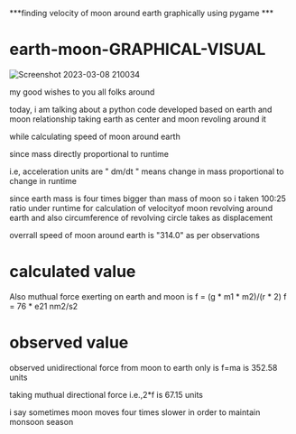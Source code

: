 ***finding velocity of moon around earth graphically using pygame ***

# earth-moon-GRAPHICAL-VISUAL


![Screenshot 2023-03-08 210034](https://user-images.githubusercontent.com/106912394/223893853-817a9763-1780-4a77-9462-c2d1fd30c4ad.png)




my good wishes to you all folks around

today, i am talking about a python code developed based on earth and moon relationship
taking earth as center and moon revoling around it 


while calculating speed of moon around earth

since mass directly proportional to runtime

i.e,   acceleration units are " dm/dt " means change in mass proportional to change in runtime

since earth mass is four times bigger than mass of moon so i taken 100:25 ratio under runtime for 
calculation of velocityof moon revolving around earth and also circumference of revolving circle 
takes as displacement 

overrall speed of moon around earth is "314.0" as per observations 


# calculated value

Also muthual force exerting on earth and moon is 
f = (g * m1 * m2)/(r * 2)
f = 76 * e21 nm2/s2


# observed value

observed unidirectional force from moon to earth only is f=ma is 352.58 units

taking muthual directional force i.e.,2*f is  67.15 units

i say sometimes moon moves four times slower in order to maintain monsoon season
